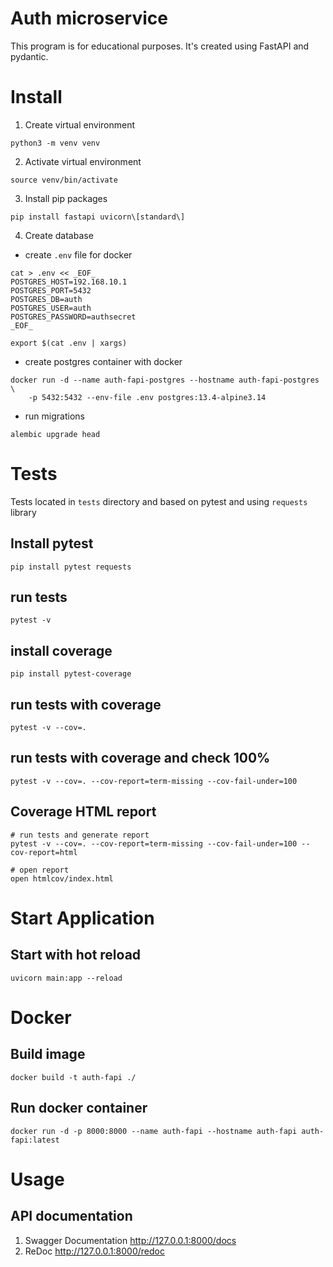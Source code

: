 # Auth microservice

This program is for educational purposes. It's created using FastAPI and pydantic.

# Install

1. Create virtual environment
```shell
python3 -m venv venv
```

2. Activate virtual environment
```shell
source venv/bin/activate
```

3. Install pip packages
```shell
pip install fastapi uvicorn\[standard\]
```

4. Create database
* create `.env` file for docker
```shell
cat > .env << _EOF_
POSTGRES_HOST=192.168.10.1
POSTGRES_PORT=5432
POSTGRES_DB=auth
POSTGRES_USER=auth
POSTGRES_PASSWORD=authsecret
_EOF_

export $(cat .env | xargs)
```
* create postgres container with docker
```shell
docker run -d --name auth-fapi-postgres --hostname auth-fapi-postgres \
    -p 5432:5432 --env-file .env postgres:13.4-alpine3.14
```
* run migrations
```shell
alembic upgrade head
```

# Tests

Tests located in `tests` directory and based on pytest and using `requests` library

## Install pytest

```shell
pip install pytest requests
```

## run tests
```shell
pytest -v
```

## install coverage
```shell
pip install pytest-coverage
```

## run tests with coverage
```shell
pytest -v --cov=.
```
## run tests with coverage and check 100%
```shell
pytest -v --cov=. --cov-report=term-missing --cov-fail-under=100
```

## Coverage HTML report
```shell
# run tests and generate report
pytest -v --cov=. --cov-report=term-missing --cov-fail-under=100 --cov-report=html

# open report
open htmlcov/index.html 
```

# Start Application

## Start with hot reload

```shell
uvicorn main:app --reload 
```

# Docker

## Build image
```shell
docker build -t auth-fapi ./
```

## Run docker container
```shell
docker run -d -p 8000:8000 --name auth-fapi --hostname auth-fapi auth-fapi:latest 
```

# Usage

## API documentation

1. Swagger Documentation http://127.0.0.1:8000/docs
2. ReDoc http://127.0.0.1:8000/redoc